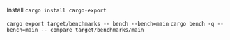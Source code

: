 Install `cargo install cargo-export`


`cargo export target/benchmarks -- bench --bench=main`
`cargo bench -q --bench=main -- compare target/benchmarks/main`

